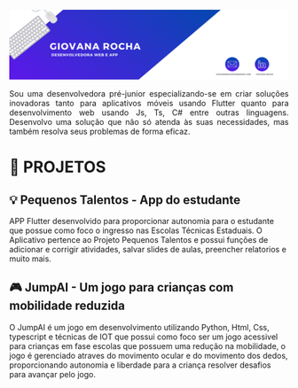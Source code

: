 ![Banner](https://raw.githubusercontent.com/giovanarochaz/giovanarochaz/main/Banner.png)

<p align="justify">Sou uma desenvolvedora pré-junior especializando-se em criar soluções inovadoras tanto para aplicativos móveis usando Flutter quanto para desenvolvimento web usando Js, Ts, C# entre outras linguagens. Desenvolvo uma solução que não só atenda às suas necessidades, mas também resolva seus problemas de forma eficaz.</p>

# 📂 PROJETOS
## 💡 Pequenos Talentos - App do estudante
APP Flutter desenvolvido para proporcionar autonomia para o estudante que possue como foco o ingresso nas Escolas Técnicas Estaduais. O Aplicativo pertence ao Projeto Pequenos Talentos e possui funções de adicionar e corrigir atividades, salvar slides de aulas, preencher relatorios e muito mais.

## 🎮 JumpAI - Um jogo para crianças com mobilidade reduzida
O JumpAI é um jogo em desenvolvimento utilizando Python, Html, Css, typescript e técnicas de IOT que possui como foco ser um jogo acessivel para crianças em fase escolas que possuem uma redução na mobilidade, o jogo é gerenciado atraves do movimento ocular e do movimento dos dedos, proporcionando autonomia e liberdade para a criança resolver desafios para avançar pelo jogo.

